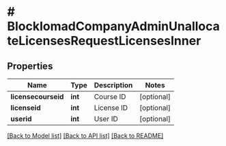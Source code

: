 # # BlockIomadCompanyAdminUnallocateLicensesRequestLicensesInner

## Properties

Name | Type | Description | Notes
------------ | ------------- | ------------- | -------------
**licensecourseid** | **int** | Course ID | [optional]
**licenseid** | **int** | License ID | [optional]
**userid** | **int** | User ID | [optional]

[[Back to Model list]](../../README.md#models) [[Back to API list]](../../README.md#endpoints) [[Back to README]](../../README.md)
